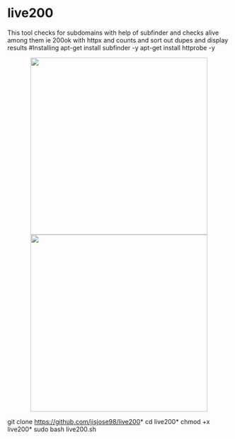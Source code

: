 # live200
This tool checks for subdomains with help of subfinder and checks alive among them ie 200ok with httpx and counts and sort out dupes and display results
#Installing
apt-get install subfinder -y
apt-get install httprobe -y

<div align="center">
    <img src="/s1.png" width="400px"</img> 
</div>
<div align="center">
    <img src="s2.png" width="400px"</img> 
</div>



git clone https://github.com/jisjose98/live200*
cd live200*
chmod +x live200*
sudo bash live200.sh
